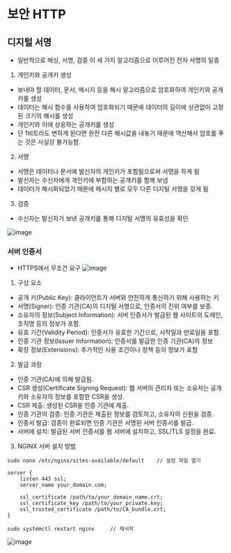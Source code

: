 # 보안 HTTP

## 디지털 서명
- 일반적으로 해싱, 서명, 검증 이 세 가지 알고리즘으로 이루어진 전자 서명의 일종
1. 개인키와 공개키 생성
- 보내야 할 데이터, 문서, 메시지 등을 해시 알고리즘으로 암호화하여 개인키와 공개키를 생성 
- 데이터는 해시 함수를 사용하여 암호화되기 때문에 데이터의 길이에 상관없이 고정된 크기의 해시를 생성
- 개인키와 이에 상응하는 공개키를 생성
- 단 1비트라도 변하게 된다면 완전 다른 해시값을 내놓기 때문에 역산해서 암호를 푸는 것은 사실상 불가능함.

2. 서명
- 서명은 데이터나 문서에 발신자의 개인키가 포함됨으로써 서명을 하게 됨
- 발신자는 수신자에게 개인키에 부합하는 공개키를 함께 보냄
- 데이터가 해시화되었기 때문에 메시지 별로 모두 다른 디지털 서명을 갖게 됨

3. 검증
- 수신자는 발신자가 보낸 공개키를 통해 디지털 서명의 유효성을 확인

![image](https://github.com/hwyi21/202404-http-perfect-guide/assets/58624211/0a47adc7-52d8-451b-b70f-37a41d46b714)

### 서버 인증서
- HTTPS에서 무조건 요구
![image](https://github.com/hwyi21/202404-http-perfect-guide/assets/58624211/f8ff3000-563f-4a03-9498-0d8b34c65108)
1. 구성 요소
  - 공개 키(Public Key): 클라이언트가 서버와 안전하게 통신하기 위해 사용하는 키
  - 서명(Signer): 인증 기관(CA)의 디지털 서명으로, 인증서의 진위 여부를 보증.
  - 소유자의 정보(Subject Information): 서버 인증서가 발급된 웹 사이트의 도메인, 조직명 등의 정보가 포함.
  - 유효 기간(Validity Period): 인증서가 유효한 기간으로, 시작일과 만료일을 포함.
  - 인증 기관 정보(Issuer Information): 인증서를 발급한 인증 기관(CA)의 정보
  - 확장 정보(Extensions): 추가적인 사용 조건이나 정책 등의 정보가 포함

2. 발급 과정
- 인증 기관(CA)에 의해 발급됨.
- CSR 생성(Certificate Signing Request): 웹 서버의 관리자 또는 소유자는 공개 키와 소유자의 정보를 포함한 CSR을 생성.
- CSR 제출: 생성된 CSR을 인증 기관에 제출.
- 인증 기관의 검증: 인증 기관은 제출된 정보를 검토하고, 소유자의 신원을 검증.
- 인증서 발급: 검증이 완료되면 인증 기관은 서명된 서버 인증서를 발급.
- 서버에 설치: 발급된 서버 인증서를 웹 서버에 설치하고, SSL/TLS 설정을 완료.

3. NGINX 서버 설치 방법
```
sudo nano /etc/nginx/sites-available/default    // 설정 파일 열기

server {
    listen 443 ssl;
    server_name your_domain.com;

    ssl_certificate /path/to/your_domain_name.crt;
    ssl_certificate_key /path/to/your_private.key;
    ssl_trusted_certificate /path/to/CA_bundle.crt;
}

sudo systemctl restart nginx     // 재시작
```

![image](https://github.com/hwyi21/202404-http-perfect-guide/assets/58624211/39a30893-f94b-4d76-8bb1-afd90862020f)